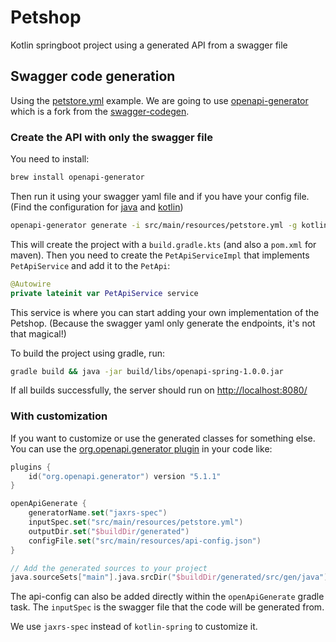 # Petshop

Kotlin springboot project using a generated API from a swagger file

## Swagger code generation

Using the [petstore.yml](https://raw.githubusercontent.com/openapitools/openapi-generator/master/modules/openapi-generator/src/test/resources/3_0/petstore.yaml) example.
We are going to use [openapi-generator](https://github.com/OpenAPITools/openapi-generator) which is a fork from the [swagger-codegen](https://swagger.io/tools/swagger-codegen/).

### Create the API with only the swagger file

You need to install:

```bash
brew install openapi-generator
```

Then run it using your swagger yaml file and if you have your config file.
(Find the configuration for [java](https://openapi-generator.tech/docs/generators/java/) and [kotlin](https://openapi-generator.tech/docs/generators/kotlin/))

```bash
openapi-generator generate -i src/main/resources/petstore.yml -g kotlin-spring  --config src/main/resources/api-config.json
```

This will create the project with a `build.gradle.kts` (and also a `pom.xml` for maven).
Then you need to create the `PetApiServiceImpl` that implements `PetApiService` and add it to the `PetApi`:

```kotlin
@Autowire
private lateinit var PetApiService service
```

This service is where you can start adding your own implementation of the Petshop.
(Because the swagger yaml only generate the endpoints, it's not that magical!)

To build the project using gradle, run:

```bash
gradle build && java -jar build/libs/openapi-spring-1.0.0.jar
```

If all builds successfully, the server should run on [http://localhost:8080/](http://localhost:8080/)

### With customization

If you want to customize or use the generated classes for something else.
You can use the [org.openapi.generator plugin](https://openapi-generator.tech/docs/plugins/) in your code like:

```kotlin
plugins {
    id("org.openapi.generator") version "5.1.1"
}

openApiGenerate {
    generatorName.set("jaxrs-spec")
    inputSpec.set("src/main/resources/petstore.yml")
    outputDir.set("$buildDir/generated")
    configFile.set("src/main/resources/api-config.json")
}

// Add the generated sources to your project
java.sourceSets["main"].java.srcDir("$buildDir/generated/src/gen/java")
```

The api-config can also be added directly within the `openApiGenerate` gradle task.
The `inputSpec` is the swagger file that the code will be generated from.

We use `jaxrs-spec` instead of `kotlin-spring` to customize it. 

